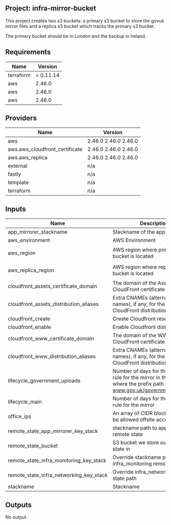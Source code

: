 ## Project: infra-mirror-bucket

This project creates two s3 buckets: a primary s3 bucket to store the govuk  
mirror files and a replica s3 bucket which tracks the primary s3 bucket.

The primary bucket should be in London and the backup in Ireland.

## Requirements

| Name | Version |
|------|---------|
| terraform | = 0.11.14 |
| aws | 2.46.0 |
| aws | 2.46.0 |
| aws | 2.46.0 |

## Providers

| Name | Version |
|------|---------|
| aws | 2.46.0 2.46.0 2.46.0 |
| aws.aws\_cloudfront\_certificate | 2.46.0 2.46.0 2.46.0 |
| aws.aws\_replica | 2.46.0 2.46.0 2.46.0 |
| external | n/a |
| fastly | n/a |
| template | n/a |
| terraform | n/a |

## Inputs

| Name | Description | Type | Default | Required |
|------|-------------|------|---------|:--------:|
| app\_mirrorer\_stackname | Stackname of the app mirrorer | `string` | n/a | yes |
| aws\_environment | AWS Environment | `string` | n/a | yes |
| aws\_region | AWS region where primary s3 bucket is located | `string` | `"eu-west-2"` | no |
| aws\_replica\_region | AWS region where replica s3 bucket is located | `string` | `"eu-west-1"` | no |
| cloudfront\_assets\_certificate\_domain | The domain of the Assets CloudFront certificate to look up. | `string` | `""` | no |
| cloudfront\_assets\_distribution\_aliases | Extra CNAMEs (alternate domain names), if any, for the Assets CloudFront distribution. | `list` | `[]` | no |
| cloudfront\_create | Create Cloudfront resources. | `bool` | `false` | no |
| cloudfront\_enable | Enable Cloudfront distributions. | `bool` | `false` | no |
| cloudfront\_www\_certificate\_domain | The domain of the WWW CloudFront certificate to look up. | `string` | `""` | no |
| cloudfront\_www\_distribution\_aliases | Extra CNAMEs (alternate domain names), if any, for the WWW CloudFront distribution. | `list` | `[]` | no |
| lifecycle\_government\_uploads | Number of days for the lifecycle rule for the mirror in the case where the prefix path is www.gov.uk/government/uploads/ | `string` | `"8"` | no |
| lifecycle\_main | Number of days for the lifecycle rule for the mirror | `string` | `"5"` | no |
| office\_ips | An array of CIDR blocks that will be allowed offsite access. | `list` | n/a | yes |
| remote\_state\_app\_mirrorer\_key\_stack | stackname path to app\_mirrorer remote state | `string` | `""` | no |
| remote\_state\_bucket | S3 bucket we store our terraform state in | `string` | n/a | yes |
| remote\_state\_infra\_monitoring\_key\_stack | Override stackname path to infra\_monitoring remote state | `string` | `""` | no |
| remote\_state\_infra\_networking\_key\_stack | Override infra\_networking remote state path | `string` | `""` | no |
| stackname | Stackname | `string` | n/a | yes |

## Outputs

No output.

